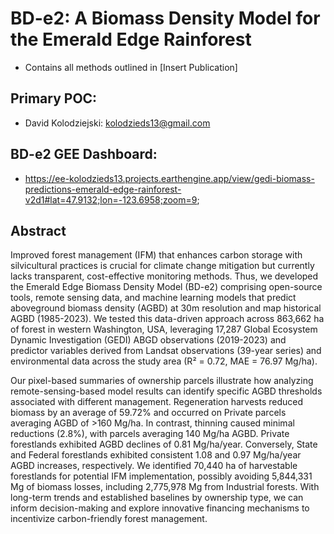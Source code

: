 # BD-e2: A Biomass Density Model for the Emerald Edge Rainforest
- Contains all methods outlined in [Insert Publication]
## Primary POC: 
- David Kolodziejski: kolodzieds13@gmail.com
## BD-e2 GEE Dashboard:
- https://ee-kolodzieds13.projects.earthengine.app/view/gedi-biomass-predictions-emerald-edge-rainforest-v2d1#lat=47.9132;lon=-123.6958;zoom=9;
## Abstract
Improved forest management (IFM) that enhances carbon storage with silvicultural practices is crucial for climate change mitigation but currently lacks transparent, cost-effective monitoring methods. Thus, we developed the Emerald Edge Biomass Density Model (BD-e2) comprising open-source tools, remote sensing data, and machine learning models that predict aboveground biomass density (AGBD) at 30m resolution and map historical AGBD (1985-2023). We tested this data-driven approach across 863,662 ha of forest in western Washington, USA, leveraging 17,287 Global Ecosystem Dynamic Investigation (GEDI) ABGD observations (2019-2023) and predictor variables derived from Landsat observations (39-year series) and environmental data across the study area (R² = 0.72, MAE = 76.97 Mg/ha).

Our pixel-based summaries of ownership parcels illustrate how analyzing remote-sensing-based model results can identify specific AGBD thresholds associated with different management. Regeneration harvests reduced biomass by an average of 59.72% and occurred on Private parcels averaging AGBD of >160 Mg/ha. In contrast, thinning caused minimal reductions (2.8%), with parcels averaging 140 Mg/ha AGBD. Private forestlands exhibited AGBD declines of 0.81 Mg/ha/year. Conversely, State and Federal forestlands exhibited consistent 1.08 and 0.97 Mg/ha/year AGBD increases, respectively. We identified 70,440 ha of harvestable forestlands for potential IFM implementation, possibly avoiding 5,844,331 Mg of biomass losses, including 2,775,978 Mg from Industrial forests. With long-term trends and established baselines by ownership type, we can inform decision-making and explore innovative financing mechanisms to incentivize carbon-friendly forest management. 



